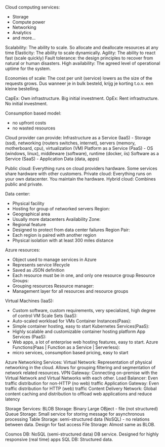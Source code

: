 Cloud computing services:
- Storage
- Compute power
- Networking
- Analytics
- and more...

Scalability: The ability to scale. So allocate and deallocate resources at any time
Elasticity: The ability to scale dynamically. 
Agility: The ability to react fast (scale quickly)
Fault tolerance: the design principles to recover from natural or human disasters. 
High availability: The agreed level of operational uptime for the system. 

Economies of scale: The cost per unit (service) lowers as the size of the requests grows.
	Dus wanneer je in bulk besteld, krijg je korting t.o.v. een kleine bestelling.

CapEx: Own infrastructure. Big initial investment. 
OpEx: Rent infrastructure. No initial investment.

Consumption based model:
- no upfront costs
- no wasted resources

Cloud provider can provide:
	Infrastructure as a Service (IaaS)
	- Storage (ssd), networking (routers switches, internet), servers (memory, motherboard, cpu), virtualization (VM)
	Platform as a Service (PaaS)
	- OS (windows, linux), middleware (software), runtime (docker, iis)
	Software as a Service (SaaS)
	- Application Data (data, apps)

Public cloud: Everything runs on cloud providers hardware. Some services share hardware with other customers.
Private cloud: Everything runs on your own datacenter. You maintain the hardware. 
Hybrid cloud: Combines public and private. 

Data center: 
 - Physical facility
 - Hosting for group of networked servers
Region:
- Geographical area
- Usually more datacenters
Availability Zone:
- Regional feature
- Designed to protect from data center failures
Region Pair:
- Each region is paired with another region
- Physical isolation with at least 300 miles distance

Azure resources:
- Object used to manage services in Azure
- Represents service lifecycle
- Saved as JSON definition
- Each resource must be in one, and only one resource group
Resource Groups:
- Grouping resources
Resource manager:
- Management layer for all resources and resource groups

Virtual Machines (IaaS):
- Custom software, custom requirements, very specialized, high degree of control
VM Scale Sets (IaaS):
- Auto-scaled workload for VMs
Container Instances(Paas):
- Simple container hosting, easy to start
Kubernetes Services(PaaS):
- Highly scalable and customizable container hosting platform
App Services (PaaS):
- Web apps, a lot of enterprise web hosting features, easy to start.
Azure Functions(Paas | Function as a Service | Serverless):
- micro services, consumption based pricing, easy to start

Azure Networking Services:
Virtual Network: Representation of physical networking in the cloud. Allows for grouping filtering and segmentation of network related resources.
VPN Gateway: Connecting on-premise with the Virtual Network and Virtual Networks with each other. 
Load Balancer: Even traffic distribution for non-HTTP (no web) traffic
Application Gateway: Even traffic distribution for HTTP (web) traffic
Content Delivery Network: Global content caching and distribution to offload web applications and reduce latency

Storage Services:
BLOB Storage: Binary Large OBject - file (not structured)
Queue Storage: Small service for storing message for asynchronous processing
Table Storage: semi-structured data (NoSQL) - no relations between data. Design for fast access
File Storage: Almost same as BLOB. 

Cosmos DB: NoSQL (semi-structured data) DB service. Designed for highly responsive (real time) apps
SQL DB: Structured data. 
